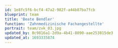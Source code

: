 ```yaml
---
id: 1e8fc5f6-bcf4-47a2-982f-a44b87ba7fcb
blueprint: team
title: 'Beate Bendler'
function: 'Zahnmedizinische Fachangestellte'
portrait: team/zvk_03.jpg
updated_by: 8c9816a1-2d9a-4b41-8090-aae253815de3
updated_at: 1693335874
---
```

